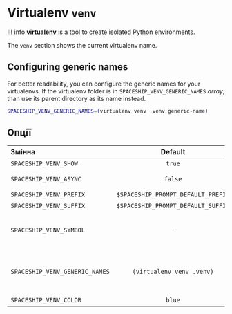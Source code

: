 # Virtualenv `venv`

!!! info
    [**virtualenv**](https://virtualenv.pypa.io) is a tool to create isolated Python environments.

The `venv` section shows the current virtualenv name.

## Configuring generic names

For better readability, you can configure the generic names for your virtualenvs. If the virtualenv folder is in `SPACESHIP_VENV_GENERIC_NAMES` _array_, than use its parent directory as its name instead.

```zsh title=".zshrc"
SPACESHIP_VENV_GENERIC_NAMES=(virtualenv venv .venv generic-name)
```

## Опції

| Змінна                         |              Default               | Meaning                                                          |
|:------------------------------ |:----------------------------------:| ---------------------------------------------------------------- |
| `SPACESHIP_VENV_SHOW`          |               `true`               | Show section                                                     |
| `SPACESHIP_VENV_ASYNC`         |              `false`               | Render section asynchronously                                    |
| `SPACESHIP_VENV_PREFIX`        | `$SPACESHIP_PROMPT_DEFAULT_PREFIX` | Section's prefix                                                 |
| `SPACESHIP_VENV_SUFFIX`        | `$SPACESHIP_PROMPT_DEFAULT_SUFFIX` | Section's suffix                                                 |
| `SPACESHIP_VENV_SYMBOL`        |                `·`                 | Symbol displayed before the section                              |
| `SPACESHIP_VENV_GENERIC_NAMES` |     `(virtualenv venv .venv)`      | Generic folder names. Parent folder will be used as name instead |
| `SPACESHIP_VENV_COLOR`         |               `blue`               | Section's color                                                  |
